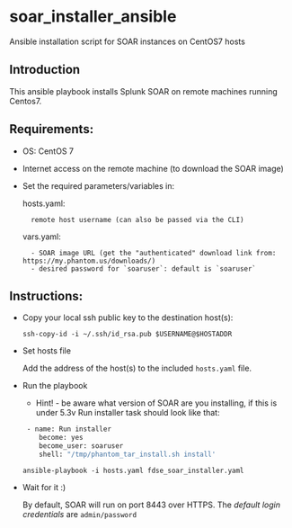 # soar_installer_ansible
Ansible installation script for SOAR instances on CentOS7 hosts

## Introduction
This ansible playbook installs Splunk SOAR on remote machines running Centos7.

## Requirements:
- OS: CentOS 7
- Internet access on the remote machine (to download the SOAR image)
- Set the required parameters/variables in:

	hosts.yaml:

		remote host username (can also be passed via the CLI)


	vars.yaml:

		- SOAR image URL (get the "authenticated" download link from: https://my.phantom.us/downloads/)
		- desired password for `soaruser`: default is `soaruser`
	


## Instructions:
- Copy your local ssh public key to the destination host(s):
  
	```ssh-copy-id -i ~/.ssh/id_rsa.pub $USERNAME@$HOSTADDR``` 


- Set hosts file

	Add the address of the host(s) to the included `hosts.yaml` file.


- Run the playbook

	 - Hint! - be aware what version of SOAR are you installing, if this is under 5.3v Run installer task should look like that:

	```bash
	 - name: Run installer
		become: yes
		become_user: soaruser
		shell: "/tmp/phantom_tar_install.sh install'
	```
	
	```ansible-playbook -i hosts.yaml fdse_soar_installer.yaml```

- Wait for it :)

	By default, SOAR will run on port 8443 over HTTPS.
	The *default login credentials* are `admin/password`
